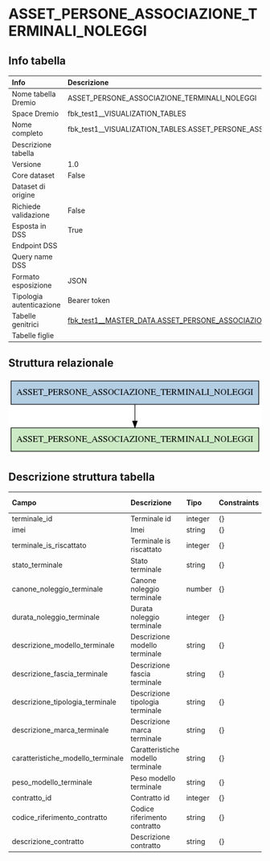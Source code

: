# ASSET_PERSONE_ASSOCIAZIONE_TERMINALI_NOLEGGI

## Info tabella

| Info                     | Descrizione                                                                                                                                                           |
|:-------------------------|:----------------------------------------------------------------------------------------------------------------------------------------------------------------------|
| Nome tabella Dremio      | ASSET_PERSONE_ASSOCIAZIONE_TERMINALI_NOLEGGI                                                                                                                          |
| Space Dremio             | fbk_test1__VISUALIZATION_TABLES                                                                                                                                       |
| Nome completo            | fbk_test1__VISUALIZATION_TABLES.ASSET_PERSONE_ASSOCIAZIONE_TERMINALI_NOLEGGI                                                                                          |
| Descrizione tabella      |                                                                                                                                                                       |
| Versione                 | 1.0                                                                                                                                                                   |
| Core dataset             | False                                                                                                                                                                 |
| Dataset di origine       |                                                                                                                                                                       |
| Richiede validazione     | False                                                                                                                                                                 |
| Esposta in DSS           | True                                                                                                                                                                  |
| Endpoint DSS             |                                                                                                                                                                       |
| Query name DSS           |                                                                                                                                                                       |
| Formato esposizione      | JSON                                                                                                                                                                  |
| Tipologia autenticazione | Bearer token                                                                                                                                                          |
| Tabelle genitrici        | [fbk_test1__MASTER_DATA.ASSET_PERSONE_ASSOCIAZIONE_TERMINALI_NOLEGGI](/Documentation/fbk_test1__MASTER_DATA/ASSET_PERSONE_ASSOCIAZIONE_TERMINALI_NOLEGGI/markdown.md) |
| Tabelle figlie           |                                                                                                                                                                       |

## Struttura relazionale

![ASSET_PERSONE_ASSOCIAZIONE_TERMINALI_NOLEGGI](./graph_png.png)

## Descrizione struttura tabella

| Campo                             | Descrizione                       | Tipo    | Constraints   | Linked data   | errors   |
|:----------------------------------|:----------------------------------|:--------|:--------------|:--------------|:---------|
| terminale_id                      | Terminale id                      | integer | {}            |               | {}       |
| imei                              | Imei                              | string  | {}            |               | {}       |
| terminale_is_riscattato           | Terminale is riscattato           | integer | {}            |               | {}       |
| stato_terminale                   | Stato terminale                   | string  | {}            |               | {}       |
| canone_noleggio_terminale         | Canone noleggio terminale         | number  | {}            |               | {}       |
| durata_noleggio_terminale         | Durata noleggio terminale         | integer | {}            |               | {}       |
| descrizione_modello_terminale     | Descrizione modello terminale     | string  | {}            |               | {}       |
| descrizione_fascia_terminale      | Descrizione fascia terminale      | string  | {}            |               | {}       |
| descrizione_tipologia_terminale   | Descrizione tipologia terminale   | string  | {}            |               | {}       |
| descrizione_marca_terminale       | Descrizione marca terminale       | string  | {}            |               | {}       |
| caratteristiche_modello_terminale | Caratteristiche modello terminale | string  | {}            |               | {}       |
| peso_modello_terminale            | Peso modello terminale            | string  | {}            |               | {}       |
| contratto_id                      | Contratto id                      | integer | {}            |               | {}       |
| codice_riferimento_contratto      | Codice riferimento contratto      | string  | {}            |               | {}       |
| descrizione_contratto             | Descrizione contratto             | string  | {}            |               | {}       |
